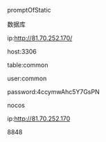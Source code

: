 promptOfStatic

数据库

ip:http://81.70.252.170/

host:3306

table:common

user:common

password:4ccymwAhc5Y7GsPN



nocos

ip:http://81.70.252.170

8848
